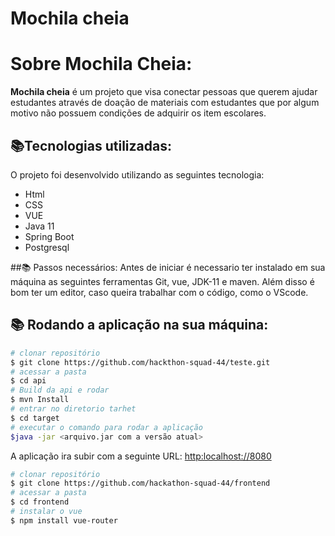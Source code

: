 # Mochila cheia


# Sobre Mochila Cheia:
**Mochila cheia** é um projeto que visa conectar pessoas que querem ajudar estudantes através de doação de materiais com estudantes que por algum motivo não possuem condições de adquirir os item escolares.

## 📚Tecnologias utilizadas:

O projeto foi desenvolvido utilizando as seguintes tecnologia:

- Html
- CSS
- VUE
- Java 11
- Spring Boot
- Postgresql

##📚 Passos necessários:
Antes de iniciar é necessario ter instalado em sua máquina as seguintes ferramentas Git, vue, JDK-11 e maven. Além disso é bom ter um editor, caso queira trabalhar com o código, como o VScode.
## 📚 Rodando a aplicação na sua máquina:
```bash
# clonar repositório
$ git clone https://github.com/hackthon-squad-44/teste.git
# acessar a pasta
$ cd api
# Build da api e rodar
$ mvn Install
# entrar no diretorio tarhet
$ cd target
# executar o comando para rodar a aplicação
$java -jar <arquivo.jar com a versão atual>
```
A aplicação ira subir com a seguinte URL: [http:localhost://8080](http:localhost:8080)

```bash
# clonar repositório
$ git clone https://github.com/hackathon-squad-44/frontend
# acessar a pasta
$ cd frontend
# instalar o vue
$ npm install vue-router
```
